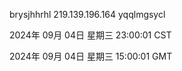 brysjhhrhl 219.139.196.164 yqqlmgsycl

2024年 09月 04日 星期三 23:00:01 CST

2024年 09月 04日 星期三 15:00:01 GMT

